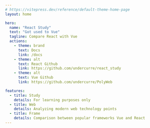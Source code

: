 ```yaml
---
# https://vitepress.dev/reference/default-theme-home-page
layout: home

hero:
  name: "React Study"
  text: "Got used to Vue"
  tagline: Compare React with Vue
  actions:
    - theme: brand
      text: Docs
      link: /docs
    - theme: alt
      text: React Github
      link: https://github.com/undercurre/react_study
    - theme: alt
      text: Vue Github
      link: https://github.com/undercurre/PolyWeb

features:
  - title: Study
    details: For learning purposes only
  - title: Web
    details: Analyzing modern web technology points
  - title: Frame
    details: Comparison between popular frameworks Vue and React
---
```

